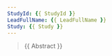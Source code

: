 ```yaml
---
StudyId: {{ StudyId }}
LeadFullName: {{ LeadFullName }}
Study: {{ Study }}
---
```


> {{ Abstract }}